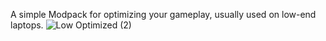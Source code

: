 A simple Modpack for optimizing your gameplay, usually used on low-end laptops.
![Low Optimized (2)](https://github.com/VamProjects/Low-Optimized/assets/160307863/07590784-e6c6-4196-8d78-366d15aaa8c7)

